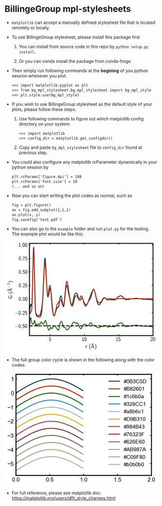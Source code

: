 # BillingeGroup mpl-stylesheets

* `matplotlib` can accept a manually defined stylesheet file that is located remotely or
  locally.

* To use BillingeGroup stylesheet, please install this package first

  1. You can install from source code in this repo by `python setup.py install`.
  
  2. Or you can conda install the package from conda-forge.

* Then simply run following commands at the
   **begining** of you python session whenever you plot.

  ```
  >>> import matplotlib.pyplot as plt
  >>> from bg_mpl_stylesheet.bg_mpl_stylesheet import bg_mpl_style
  >>> plt.style.use(bg_mpl_style)
  ```


* If you wish to use BillingeGroup stylesheet as the default style of
  your plots, please follow these steps.

  1. Use following commands to figure out which matplotlib config directory
    on your system:

      ```
      >>> import matplotlib
      >>> config_dir = matplotlib.get_configdir()
      ```

  1. Copy and paste `bg_mpl_stylesheet` file to `config_dir` found at previous
     step.


* You could also configure any matplotlib rcParameter dynamically in your python session by

    ```
    plt.rcParams['figure.dpi'] = 180
    plt.rcParams['font.size'] = 18
    (... and so on)
    ```
* Now you can start writing the plot codes as normal, such as

    ```
    fig = plt.figure()
    ax = fig.add_subplot(1,1,1)
    ax.plot(x, y)
    fig.savefig('test.pdf')
    ```

* You can also go to the `example` folder and run `plot.py` for the testing. The example plot would be like this:

![example_plot](example/plot.png?raw=true)

* The full group color cycle is shown in the following along with the color codes:

![color_cycle](example/color_cycle.png?raw=true)

* For full reference, please see matplotlib doc:
  https://matplotlib.org/users/dflt_style_changes.html
